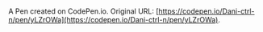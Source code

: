 # 

A Pen created on CodePen.io. Original URL: [https://codepen.io/Dani-ctrl-n/pen/yLZrOWa](https://codepen.io/Dani-ctrl-n/pen/yLZrOWa).

